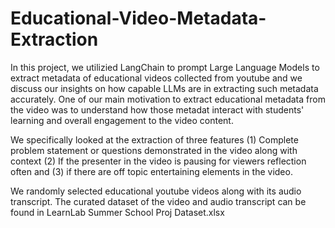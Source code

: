 # Educational-Video-Metadata-Extraction

In this project, we utilizied LangChain to prompt Large Language Models to extract metadata of educational videos collected from youtube and we discuss our insights on how capable LLMs are in extracting such metadata accurately. One of our main motivation to extract educational metadata from the video was to understand how those metadat interact with students' learning and overall engagement to the video content.

We specifically looked at the extraction of three features (1) Complete problem statement or questions demonstrated in the video along with context (2) If the presenter in the video is pausing for viewers reflection often and (3) if there are off topic entertaining elements in the video.

We randomly selected educational youtube videos along with its audio transcript. The curated dataset of the video and audio transcript can be found in LearnLab Summer School Proj Dataset.xlsx

